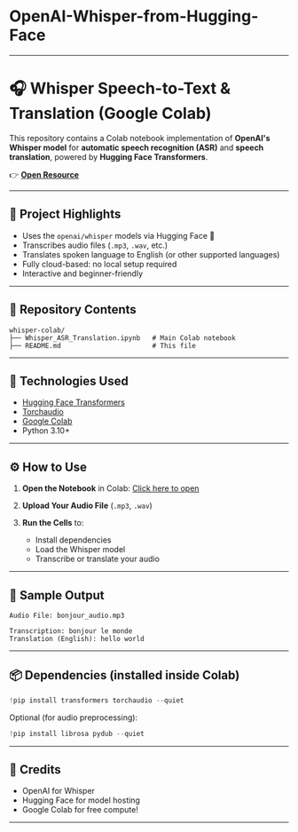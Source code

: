 # OpenAI-Whisper-from-Hugging-Face

---

# 🎧 Whisper Speech-to-Text & Translation (Google Colab)

This repository contains a Colab notebook implementation of **OpenAI's Whisper model** for **automatic speech recognition (ASR)** and **speech translation**, powered by **Hugging Face Transformers**.

👉 **[Open Resource](https://huggingface.co/openai/whisper-large)**

---

## 📌 Project Highlights

* Uses the `openai/whisper` models via Hugging Face 🤗
* Transcribes audio files (`.mp3`, `.wav`, etc.)
* Translates spoken language to English (or other supported languages)
* Fully cloud-based: no local setup required
* Interactive and beginner-friendly

---

## 📁 Repository Contents

```
whisper-colab/
├── Whisper_ASR_Translation.ipynb   # Main Colab notebook
├── README.md                       # This file
```

---

## 🔧 Technologies Used

* [Hugging Face Transformers](https://huggingface.co/docs/transformers/index)
* [Torchaudio](https://pytorch.org/audio/stable/index.html)
* [Google Colab](https://colab.research.google.com/)
* Python 3.10+

---

## ⚙️ How to Use

1. **Open the Notebook** in Colab:
   [Click here to open](https://colab.research.google.com/drive/11Yl9Oy6tTZ5OurxoY8LgYlizlEuhZzVw)

2. **Upload Your Audio File** (`.mp3`, `.wav`)

3. **Run the Cells** to:

   * Install dependencies
   * Load the Whisper model
   * Transcribe or translate your audio

---

## 📝 Sample Output

```text
Audio File: bonjour_audio.mp3

Transcription: bonjour le monde
Translation (English): hello world
```

---

## 📦 Dependencies (installed inside Colab)

```python
!pip install transformers torchaudio --quiet
```

Optional (for audio preprocessing):

```python
!pip install librosa pydub --quiet
```

---

## 🙌 Credits

* OpenAI for Whisper
* Hugging Face for model hosting
* Google Colab for free compute!

---



